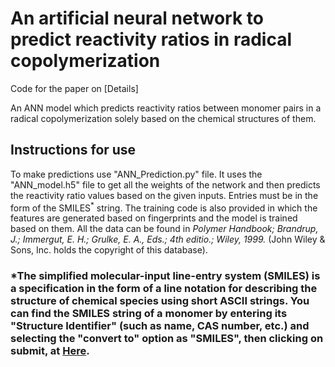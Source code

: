 # An artificial neural network to predict reactivity ratios in radical copolymerization
Code for the paper on [Details]

An ANN model which predicts reactivity ratios between monomer pairs in a radical copolymerization solely based on the chemical structures of them.

## Instructions for use
To make predictions use "ANN_Prediction.py" file. It uses the "ANN_model.h5" file to get all the weights of the network and then predicts the reactivity ratio values based on the given inputs. Entries must be in the form of the SMILES<sup>*</sup> string. The training code is also provided in which the features are generated based on fingerprints and the model is trained based on them. All the data can be found in *Polymer Handbook; Brandrup, J.; Immergut, E. H.; Grulke, E. A., Eds.; 4th editio.; Wiley, 1999.* (John Wiley & Sons, Inc. holds the copyright of this database).

### *The simplified molecular-input line-entry system (SMILES) is a specification in the form of a line notation for describing the structure of chemical species using short ASCII strings. You can find the SMILES string of a monomer by entering its "Structure Identifier" (such as name, CAS number, etc.) and selecting the "convert to" option as "SMILES", then clicking on submit, at [Here](https://cactus.nci.nih.gov/chemical/structure).

